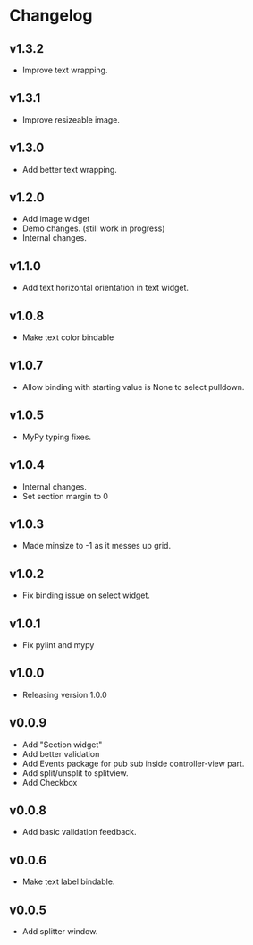 # Changelog

## v1.3.2

- Improve text wrapping.

## v1.3.1

- Improve resizeable image.

## v1.3.0

- Add better text wrapping.

## v1.2.0

- Add image widget
- Demo changes. (still work in progress)
- Internal changes.

## v1.1.0

- Add text horizontal orientation in text widget.

## v1.0.8

- Make text color bindable

## v1.0.7

- Allow binding with starting value is None to select pulldown.

## v1.0.5

- MyPy typing fixes.

## v1.0.4

- Internal changes.
- Set section margin to 0

## v1.0.3

- Made minsize to -1 as it messes up grid.

## v1.0.2

- Fix binding issue on select widget.
## v1.0.1

- Fix pylint and mypy

## v1.0.0

- Releasing version 1.0.0

## v0.0.9

- Add "Section widget"
- Add better validation
- Add Events package for pub sub inside controller-view part.
- Add split/unsplit to splitview.
- Add Checkbox

## v0.0.8

- Add basic validation feedback.

## v0.0.6

- Make text label bindable.

## v0.0.5

- Add splitter window.
